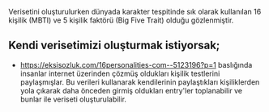 Verisetini oluşturulurken dünyada karakter tespitinde sık olarak kullanılan 16 kişilik (MBTI) ve 5 kişilik faktörü (Big Five Trait)
olduğu gözlenmiştir. 

## Kendi verisetimizi oluşturmak istiyorsak;
- https://eksisozluk.com/16personalities-com--5123196?p=1 baslığında insanlar internet üzerinden çözmüş oldukları kişilik testlerini paylaşmışlar. 
Bu verileri kullanarak kendilerinin paylaştıkları kişiliklerden yola çıkarak daha önceden girmiş oldukları entry'ler toplanabilir ve bunlar ile veriseti oluşturulabilir.
